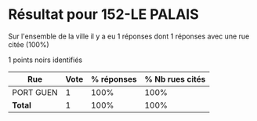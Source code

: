# Résultat pour 152-LE PALAIS

Sur l'ensemble de la ville il y a eu 1 réponses dont 1 réponses avec une rue citée (100%)

1 points noirs identifiés

| Rue | Vote | % réponses | % Nb rues cités|
|-----|------|------------|----------------|
| PORT GUEN | 1 | 100% | 100%|
| **Total** | 1 | 100% | 100%|
